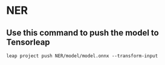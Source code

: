 # NER

## Use this command to push the model to Tensorleap

```
leap project push NER/model/model.onnx --transform-input 
```